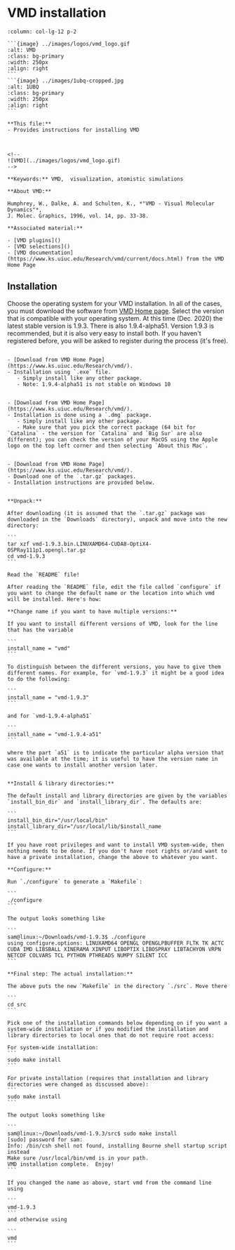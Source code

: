 #  VMD installation

````{panels}
:column: col-lg-12 p-2

```{image} ../images/logos/vmd_logo.gif
:alt: VMD
:class: bg-primary
:width: 250px
:align: right
```
```{image} ../images/1ubq-cropped.jpg
:alt: 1UBQ
:class: bg-primary
:width: 250px
:align: right
```

**This file:** 
- Provides instructions for installing VMD



<!--
![VMD](../images/logos/vmd_logo.gif)
-->

**Keywords:** VMD,  visualization, atomistic simulations

**About VMD:** 

Humphrey, W., Dalke, A. and Schulten, K., *"VMD - Visual Molecular Dynamics"*, 
J. Molec. Graphics, 1996, vol. 14, pp. 33-38. 

**Associated material:** 

- [VMD plugins]()
- [VMD selections]()
- [VMD documentation](https://www.ks.uiuc.edu/Research/vmd/current/docs.html) from the VMD Home Page

````




## Installation

Choose the operating system for your VMD installation. 
In all of the cases, you must download the software from 
[VMD Home page](https://www.ks.uiuc.edu/Research/vmd/). 
Select the version that is compatible with your operating system. At this time (Dec. 2020) the latest stable version is 1.9.3. There is also 1.9.4-alpha51. Version 1.9.3 is recommended, but it is also very easy to install both. If you haven't registered before, you will be asked to register during the process (it's free).


```{tabbed} Windows 10:

- [Download from VMD Home Page](https://www.ks.uiuc.edu/Research/vmd/). 
- Installation using `.exe` file. 
   - Simply install like any other package.
   - Note: 1.9.4-alpha51 is not stable on Windows 10

```

```{tabbed} Mac:

- [Download from VMD Home Page](https://www.ks.uiuc.edu/Research/vmd/). 
- Installation is done using a `.dmg` package. 
   - Simply install like any other package.
   - Make sure that you pick the correct package (64 bit for `Catalina` - the version for `Catalina` and `Big Sur` are also different); you can check the version of your MacOS using the Apple logo on the top left corner and then selecting `About this Mac`.

```

````{tabbed} Linux & WSL/WSL2:

- [Download from VMD Home Page](https://www.ks.uiuc.edu/Research/vmd/). 
- Download one of the `.tar.gz` packages. 
- Installation instructions are provided below. 


**Unpack:**

After downloading (it is assumed that the `.tar.gz` package was downloaded in the `Downloads` directory), unpack and move into the new directory:

```
tar xzf vmd-1.9.3.bin.LINUXAMD64-CUDA8-OptiX4-OSPRay111p1.opengl.tar.gz
cd vmd-1.9.3
```

Read the `README` file!

After reading the `README` file, edit the file called `configure` if you want to change the default name or the location into which vmd will be installed. Here's how:

**Change name if you want to have multiple versions:**

If you want to install different versions of VMD, look for the line that has the variable 

```
install_name = "vmd"
```

To distinguish between the different versions, you have to give them different names. For example, for `vmd-1.9.3` it might be a good idea to do the following:

```
install_name = "vmd-1.9.3"
```

and for `vmd-1.9.4-alpha51`

```
install_name = "vmd-1.9.4-a51"
```

where the part `a51` is to indicate the particular alpha version that was available at the time; it is useful to have the version name in case one wants to install another version later. 


**Install & library directories:**

The default install and library directories are given by the variables `install_bin_dir` and `install_library_dir`. The defaults are:

```
install_bin_dir="/usr/local/bin"
install_library_dir="/usr/local/lib/$install_name
```

If you have root privileges and want to install VMD system-wide, then nothing needs to be done. If you don't have root rights or/and want to have a private installation, change the above to whatever you want.

**Configure:**

Run `./configure` to generate a `Makefile`:

```
./configure
```

The output looks something like 

```
sam@linux:~/Downloads/vmd-1.9.3$ ./configure 
using configure.options: LINUXAMD64 OPENGL OPENGLPBUFFER FLTK TK ACTC CUDA IMD LIBSBALL XINERAMA XINPUT LIBOPTIX LIBOSPRAY LIBTACHYON VRPN NETCDF COLVARS TCL PYTHON PTHREADS NUMPY SILENT ICC
```

**Final step: The actual installation:**

The above puts the new `Makefile` in the directory `./src`. Move there 

```
cd src
```

Pick one of the installation commands below depending on if you want a system-wide installation or if you modified the installation and library directories to local ones that do not require root access:

For system-wide installation:
```
sudo make install
```

For private installation (requires that installation and library directories were changed as discussed above):
```
sudo make install
```

The output looks something like

```
sam@linux:~/Downloads/vmd-1.9.3/src$ sudo make install
[sudo] password for sam: 
Info: /bin/csh shell not found, installing Bourne shell startup script instead
Make sure /usr/local/bin/vmd is in your path.
VMD installation complete.  Enjoy!
```

If you changed the name as above, start vmd from the command line using 

```
vmd-1.9.3
```
and otherwise using

```
vmd
```
````


